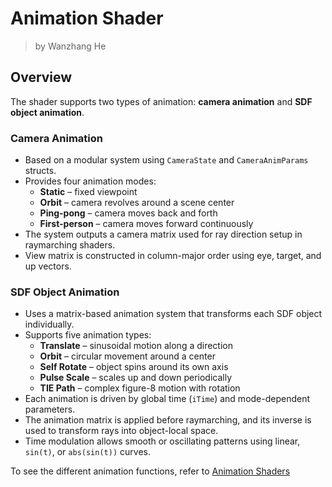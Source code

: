 <div class="container">
    <h1 class="main-heading">Animation Shader</h1>
    <blockquote class="author">by Wanzhang He</blockquote>
</div>


## Overview

The shader supports two types of animation: **camera animation** and **SDF object animation**.

### Camera Animation

- Based on a modular system using `CameraState` and `CameraAnimParams` structs.
- Provides four animation modes:
  - **Static** – fixed viewpoint
  - **Orbit** – camera revolves around a scene center
  - **Ping-pong** – camera moves back and forth
  - **First-person** – camera moves forward continuously
- The system outputs a camera matrix used for ray direction setup in raymarching shaders.
- View matrix is constructed in column-major order using eye, target, and up vectors.

### SDF Object Animation

- Uses a matrix-based animation system that transforms each SDF object individually.
- Supports five animation types:
  - **Translate** – sinusoidal motion along a direction
  - **Orbit** – circular movement around a center
  - **Self Rotate** – object spins around its own axis
  - **Pulse Scale** – scales up and down periodically
  - **TIE Path** – complex figure-8 motion with rotation
- Each animation is driven by global time (`iTime`) and mode-dependent parameters.
- The animation matrix is applied before raymarching, and its inverse is used to transform rays into object-local space.
- Time modulation allows smooth or oscillating patterns using linear, `sin(t)`, or `abs(sin(t))` curves.


To see the different animation functions, refer to [Animation Shaders](../shaderPage.md#-animation-shaders)